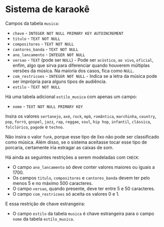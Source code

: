# Sistema de karaokê

Campos da tabela `musica`:

* `chave` - `INTEGER NOT NULL PRIMARY KEY AUTOINCREMENT`
* `titulo` - `TEXT NOT NULL`
* `compositores` - `TEXT NOT NULL`
* `cantores_banda` - `TEXT NOT NULL`
* `ano_lancamento` - `INTEGER NOT NULL`
* `versao` - `TEXT` (pode ser `NULL`) - Pode ser `acústico`, `ao vivo`, `oficial`, enfim, algo que sirva para diferenciar quando houverem múltiplas versões da música. Na maioria dos casos, fica como `NULL`.
* `com_restricoes` - `INTEGER NOT NULL` - Indica se a letra da música pode ser imprópria para alguns tipos de audiência.
* `estilo` - `TEXT NOT NULL`

Há uma tabela adicional `estilo_musica` com apenas um campo:

* `nome` - `TEXT NOT NULL PRIMARY KEY`

Insira os valores `sertanejo`, `axé`, `rock`, `mpb`, `romântica`, `marchinha`, `country`, `pop`, `forró`, `gospel`, `jazz`, `rap`, `reggae`, `soul`, `hip hop`, `infantil`, `clássica`, `folclórico`, `pagode` e `techno`.

Não insira o valor `funk`, porque esse tipo de lixo não pode ser classificado como música. Além disso, se o sistema aceitasse tocar esse tipo de porcaria, certamente iria estragar as caixas de som.

Há ainda as seguintes restrições a serem modeladas com `CHECK`:

* O campo `ano_lancamento` só deve conter valores maiores ou iguais a 1700.
* Os campos `titulo`, `compositores` e `cantores_banda` devem ter pelo menos 5 e no máximo 500 caracteres.
* O campo `versao`, quando presente, deve ter entre 5 e 50 caracteres.
* O campo `com_restricoes` só aceita os valores 0 e 1.

E essa restrição de chave estrangeira:

* O campo `estilo` da tabela `musica` é chave estrangeira para o campo `nome` da tabela `estilo_musica`.

